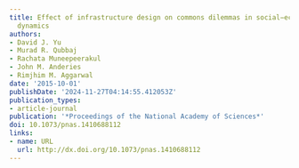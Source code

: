 ```yaml
---
title: Effect of infrastructure design on commons dilemmas in social−ecological system
  dynamics
authors:
- David J. Yu
- Murad R. Qubbaj
- Rachata Muneepeerakul
- John M. Anderies
- Rimjhim M. Aggarwal
date: '2015-10-01'
publishDate: '2024-11-27T04:14:55.412053Z'
publication_types:
- article-journal
publication: '*Proceedings of the National Academy of Sciences*'
doi: 10.1073/pnas.1410688112
links:
- name: URL
  url: http://dx.doi.org/10.1073/pnas.1410688112
---
```

